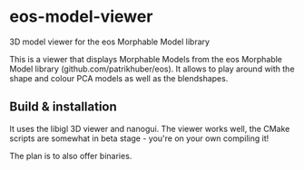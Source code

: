 # eos-model-viewer
3D model viewer for the eos Morphable Model library

This is a viewer that displays Morphable Models from the eos Morphable Model library (github.com/patrikhuber/eos).
It allows to play around with the shape and colour PCA models as well as the blendshapes.


## Build & installation

It uses the libigl 3D viewer and nanogui.
The viewer works well, the CMake scripts are somewhat in beta stage - you're on your own compiling it!

The plan is to also offer binaries.
